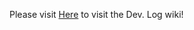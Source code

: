 Please visit <a href="https://github.com/jdc20181/BeffsMightCalculator/wiki/Dev-Log">Here</a> to visit the Dev. Log wiki!
